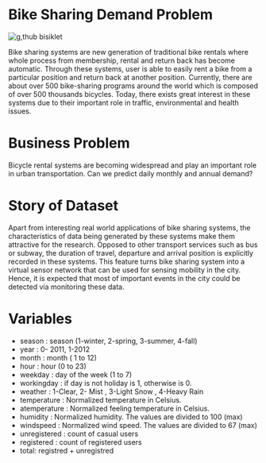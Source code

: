 # Bike Sharing Demand Problem
![g,thub bisiklet](https://github.com/denizturhanlar/Bike-Sharing-Demand-Prediction/assets/126112467/1adf57a5-ee67-4449-9b4f-007367206c20)


Bike sharing systems are new generation of traditional bike rentals where whole process from membership, rental and return back has become automatic. Through these systems, user is able to easily rent a bike from a particular position and return back at another position. Currently, there are about over 500 bike-sharing programs around the world which is composed of over 500 thousands bicycles. Today, there exists great interest in these systems due to their important role in traffic, environmental and health issues.

# Business Problem
Bicycle rental systems are becoming widespread and play an important role in urban transportation.
Can we predict daily monthly and annual demand?

# Story of Dataset
Apart from interesting real world applications of bike sharing systems, the characteristics of data being generated by these systems make them attractive for the research. Opposed to other transport services such as bus or subway, the duration of travel, departure and arrival position is explicitly recorded in these systems. This feature turns bike sharing system into a virtual sensor network that can be used for sensing mobility in the city. Hence, it is expected that most of important events in the city could be detected via monitoring these data.

# Variables
- season :   season (1-winter, 2-spring, 3-summer, 4-fall)  
- year : 0- 2011, 1-2012        
- month :  month ( 1 to 12)         
- hour  :  hour (0 to 23)      
- weekday : day of the week (1 to 7)       
- workingday : if day is not holiday is 1, otherwise is 0.        
- weather  :  1-Clear, 2- Mist , 3-Light Snow , 4-Heavy Rain
- temperature :   Normalized temperature in Celsius. 
- atemperature :  Normalized feeling temperature in Celsius.   
- humidity   :  Normalized humidity. The values are divided to 100 (max)
- windspeed    :  Normalized wind speed. The values are divided to 67 (max)
- unregistered  :  count of casual users   
- registered  : count of registered users    
- total: registred + unregistred 
